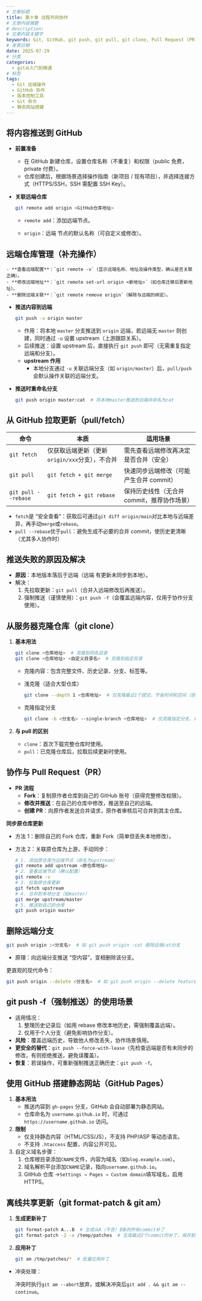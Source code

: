 ```yaml
---
# 文章标题
title: 第十章 远程共同协作
# 文章内容摘要
# description:
# 文章内容关键字
keywords: Git, GitHub, git push, git pull, git clone, Pull Request (PR), 远端仓库，强制推送，GitHub Pages, 补丁共享，协作开发
# 发表日期
date: 2025-07-29
# 分类
categories:
  - git从入门到精通
# 标签
tags:
  - Git 远端操作
  - GitHub 协作
  - 版本控制工具
  - Git 命令
  - 静态网站搭建
---
```


## 将内容推送到 GitHub

- **前置准备**

  - 在 GitHub 新建仓库，设置仓库名称（不重复）和权限（public 免费，private 付费）。
  - 仓库创建后，根据场景选择操作指南（新项目 / 现有项目），并选择连接方式（HTTPS/SSH，SSH 需配置 SSH Key）。
  <!--more-->

- **关联远端仓库**

  ```bash
  git remote add origin <GitHub仓库地址>
  ```

  - `remote add`：添加远端节点。

  - `origin`：远端 节点的默认名称（可自定义或修改）。

## 远端仓库管理（补充操作）

    - **查看远端配置**：`git remote -v`（显示远端名称、地址及操作类型，确认是否关联正确）。
    - **修改远端地址**：`git remote set-url origin <新地址>`（如仓库迁移后更新地址）。
    - **删除远端关联**：`git remote remove origin`（解除与远端的绑定）。

- **推送内容到远端**

  ```bash
  git push -u origin master
  ```

  - 作用：将本地 `master` 分支推送到 `origin` 远端，若远端无 `master` 则创建，同时通过 `-u` 设置 upstream（上游跟踪关系）。
  - 后续推送：设置 upstream 后，直接执行 `git push` 即可（无需重复指定远端和分支）。
  - **upstream 作用**
    - 本地分支通过 `-u` 关联远端分支（如 `origin/master`）后，`pull/push` 会默认操作关联的远端分支。

- **推送时重命名分支**

  ```bash
  git push origin master:cat  # 将本地master推送到远端并命名为cat
  ```

## 从 GitHub 拉取更新（pull/fetch）

| 命令                | 本质                                           | 适用场景                                    |
| ------------------- | ---------------------------------------------- | ------------------------------------------- |
| `git fetch`         | 仅获取远端更新（更新`origin/xxx`分支），不合并 | 需先查看远端修改再决定是否合并（安全）      |
| `git pull`          | `git fetch + git merge`                        | 快速同步远端修改（可能产生合并 commit）     |
| `git pull --rebase` | `git fetch + git rebase`                       | 保持历史线性（无合并 commit，推荐协作场景） |

- `fetch`是 “安全查看”：获取后可通过`git diff origin/main`对比本地与远端差异，再手动`merge`或`rebase`。
- `pull --rebase`优于`pull`：避免生成不必要的合并 commit，使历史更清晰（尤其多人协作时）

## 推送失败的原因及解决

- **原因**：本地版本落后于远端（远端 有更新未同步到本地）。
- 解决：
  1. 先拉取更新：`git pull`（合并入远端修改后再推送）。
  2. 强制推送（谨慎使用）：`git push -f`（会覆盖远端内容，仅用于协作分支使用）。

## 从服务器克隆仓库（git clone）

1. **基本用法**

   ```bash
   git clone <仓库地址>  # 克隆到同名目录
   git clone <仓库地址> <自定义目录名>  # 克隆到指定目录
   ```

   - 克隆内容：包含完整文件、历史记录、分支、标签等。

   - 浅克隆（适合大型仓库）

     ```bash
     git clone --depth 1 <仓库地址>  # 仅克隆最近1个提交，节省时间和空间（但丢失完整历史）
     ```

   - 克隆指定分支

     ```bash
     git clone -b <分支名> --single-branch <仓库地址>  # 仅克隆指定分支，减少冗余
     ```

2. **与 pull 的区别**

   - `clone`：首次下载完整仓库时使用。
   - `pull`：已克隆仓库后，拉取后续更新时使用。

## 协作与 Pull Request（PR）

- **PR 流程**
  - **Fork**：复制原作者仓库到自己的 GitHub 账号（获得完整修改权限）。
  - **修改并推送**：在自己的仓库中修改，推送至自己的远端。
  - **创建 PR**：向原作者发送合并请求，原作者审核后可合并到其主仓库。

**同步原仓库更新**

- 方法 1：删除自己的 Fork 仓库，重新 Fork（简单但丢失本地修改）。

- 方法 2：关联原仓库为上游，手动同步：

  ```bash
  # 1. 添加原仓库为远端节点（命名为upstream）
  git remote add upstream <原仓库地址>
  # 2. 查看远端节点（确认配置）
  git remote -v
  # 3. 拉取原仓库更新
  git fetch upstream
  # 4. 合并到本地分支（如master）
  git merge upstream/master
  # 5. 推送到自己的仓库
  git push origin master
  ```

## 删除远端分支

```bash
git push origin :<分支名>  # 如 git push origin :cat 删除远端cat分支
```

- 原理：向远端分支推送 “空内容”，变相删除该分支。

更直观的现代命令：

```bash
git push origin --delete <分支名>  # 如 git push origin --delete feature/old（推荐，可读性更高）
```

## git push -f（强制推送）的使用场景

- 适用情况：
  1. 整理历史记录后（如用 rebase 修改本地历史，需强制覆盖远端）。
  2. 仅用于个人分支（避免影响协作分支）。
- **风险**：覆盖远端历史，导致他人修改丢失，协作场景慎用。
- **更安全的替代**：`git push --force-with-lease`（先检查远端是否有未同步的修改，有则拒绝推送，避免误覆盖）。
- **恢复**：若误操作，可重新强制推送正确历史：`git push -f`。

## 使用 GitHub 搭建静态网站（GitHub Pages）

1. **基本用法**
   - 推送内容到 `gh-pages` 分支，GitHub 会自动部署为静态网站。
   - 仓库命名为 `username.github.io` 时，可通过 `https://username.github.io` 访问。
2. **限制**
   - 仅支持静态内容（HTML/CSS/JS），不支持 PHP/ASP 等动态语言。
   - 不支持 `.htaccess` 配置，内容公开可见。
3. 自定义域名步骤：
   1. 仓库根目录添加`CNAME`文件，内容为域名（如`blog.example.com`）。
   2. 域名解析平台添加`CNAME`记录，指向`username.github.io`。
   3. GitHub 仓库 →`Settings → Pages → Custom domain`填写域名，启用 HTTPS。

## 离线共享更新（git format-patch & git am）

1. **生成更新补丁**

   ```bash
   git format-patch A...B  # 生成从A（不含）到B的所有commit补丁
   git format-patch -2 -o /temp/patches  # 生成最近2个commit的补丁，保存到/temp/patches
   ```

2. **应用补丁**

   ```bash
   git am /tmp/patches/*  # 批量应用补丁
   ```

- 冲突处理：

  冲突时执行`git am --abort`放弃，或解决冲突后`git add . && git am --continue`。
